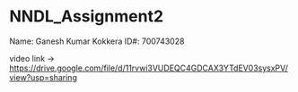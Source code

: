 # NNDL_Assignment2

Name: Ganesh Kumar Kokkera
ID#: 700743028

video link -> https://drive.google.com/file/d/11rvwi3VUDEQC4GDCAX3YTdEV03sysxPV/view?usp=sharing

